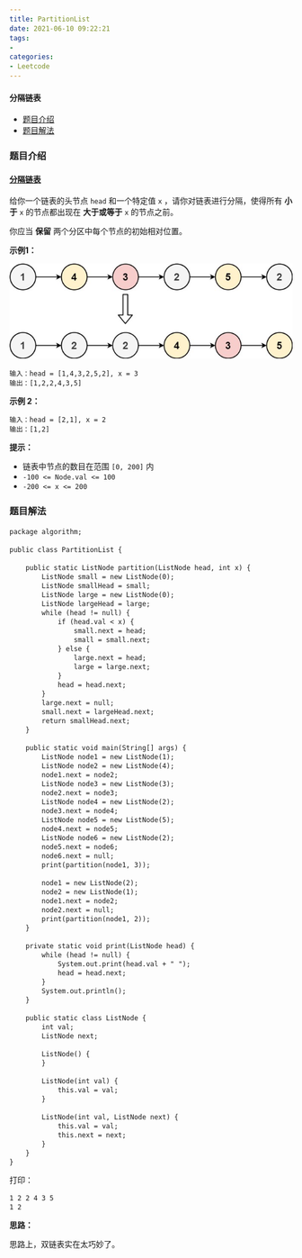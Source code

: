 ```yaml
---
title: PartitionList
date: 2021-06-10 09:22:21
tags:
- 
categories:
- Leetcode 
---
```




#### 分隔链表

- [题目介绍](https://yangtzeshore.github.io/2021/06/10/PartitionList/#题目介绍)
- [题目解法](https://yangtzeshore.github.io/2021/06/10/PartitionList/#题目解法)

### 题目介绍

#### [分隔链表](https://leetcode-cn.com/problems/partition-list/)

给你一个链表的头节点 `head` 和一个特定值 `x` ，请你对链表进行分隔，使得所有 **小于** `x` 的节点都出现在 **大于或等于** `x` 的节点之前。

你应当 **保留** 两个分区中每个节点的初始相对位置。

**示例1：**

![img](https://raw.githubusercontent.com/yangtzeshore/images/main/Leetcode/partition.jpg)

```
输入：head = [1,4,3,2,5,2], x = 3
输出：[1,2,2,4,3,5]
```

**示例 2：**

```
输入：head = [2,1], x = 2
输出：[1,2]
```

**提示：**

- 链表中节点的数目在范围 `[0, 200]` 内
- `-100 <= Node.val <= 100`
- `-200 <= x <= 200`

### 题目解法

```
package algorithm;

public class PartitionList {

    public static ListNode partition(ListNode head, int x) {
        ListNode small = new ListNode(0);
        ListNode smallHead = small;
        ListNode large = new ListNode(0);
        ListNode largeHead = large;
        while (head != null) {
            if (head.val < x) {
                small.next = head;
                small = small.next;
            } else {
                large.next = head;
                large = large.next;
            }
            head = head.next;
        }
        large.next = null;
        small.next = largeHead.next;
        return smallHead.next;
    }

    public static void main(String[] args) {
        ListNode node1 = new ListNode(1);
        ListNode node2 = new ListNode(4);
        node1.next = node2;
        ListNode node3 = new ListNode(3);
        node2.next = node3;
        ListNode node4 = new ListNode(2);
        node3.next = node4;
        ListNode node5 = new ListNode(5);
        node4.next = node5;
        ListNode node6 = new ListNode(2);
        node5.next = node6;
        node6.next = null;
        print(partition(node1, 3));

        node1 = new ListNode(2);
        node2 = new ListNode(1);
        node1.next = node2;
        node2.next = null;
        print(partition(node1, 2));
    }

    private static void print(ListNode head) {
        while (head != null) {
            System.out.print(head.val + " ");
            head = head.next;
        }
        System.out.println();
    }

    public static class ListNode {
        int val;
        ListNode next;

        ListNode() {
        }

        ListNode(int val) {
            this.val = val;
        }

        ListNode(int val, ListNode next) {
            this.val = val;
            this.next = next;
        }
    }
}
```

打印：

```
1 2 2 4 3 5 
1 2 
```

**思路：**

思路上，双链表实在太巧妙了。